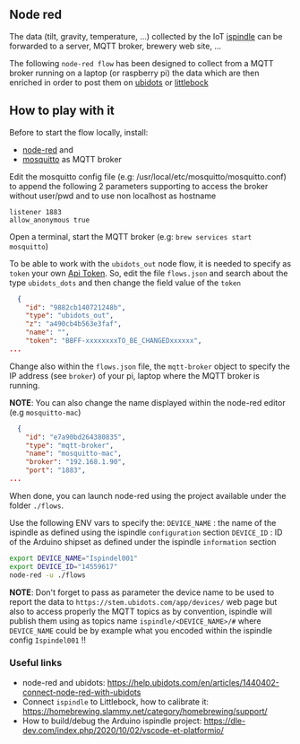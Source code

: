## Node red

The data (tilt, gravity, temperature, ...) collected by the IoT [ispindle](https://www.ispindel.de/docs/README_en.html) can be forwarded to a server, MQTT broker, brewery web site, ...

The following `node-red flow` has been designed to collect from a MQTT broker running on a laptop (or raspberry pi)
the data which are then enriched in order to post them on [ubidots](https://stem.ubidots.com/accounts/signin/) or [littlebock](https:www.littlebock.fr)

## How to play with it

Before to start the flow locally, install:
- [node-red](https://nodered.org/) and 
- [mosquitto](http://mosquitto.org/) as MQTT broker

Edit the mosquitto config file (e.g: /usr/local/etc/mosquitto/mosquitto.conf) to append the following 2 parameters
supporting to access the broker without user/pwd and to use non localhost as hostname
```
listener 1883
allow_anonymous true
```
Open a terminal, start the MQTT broker (e.g: `brew services start mosquitto`)

To be able to work with the `ubidots_out` node flow, it is needed to specify as `token` your own [Api Token](https://stem.ubidots.com/accounts/me/apiCredentials).
So, edit the file `flows.json` and search about the type `ubidots_dots` and then change the field value of the `token`
```json
  {
    "id": "9882cb140721248b",
    "type": "ubidots_out",
    "z": "a490cb4b563e3faf",
    "name": "",
    "token": "BBFF-xxxxxxxxTO_BE_CHANGEDxxxxxx",
...
```
Change also within the `flows.json` file, the `mqtt-broker` object to specify the IP address (see `broker`) of your pi, laptop where the MQTT broker is running.

**NOTE**: You can also change the name displayed within the node-red editor (e.g `mosquitto-mac`)
```json
  {
    "id": "e7a90bd264380835",
    "type": "mqtt-broker",
    "name": "mosquitto-mac",
    "broker": "192.168.1.90",
    "port": "1883",
...
```
When done, you can launch node-red using the project available under the folder `./flows`.

Use the following ENV vars to specify the: 
`DEVICE_NAME` : the name of the ispindle as defined using the ispindle `configuration` section
`DEVICE_ID` : ID of the Arduino shipset as defined under the ispindle `information` section

```bash
export DEVICE_NAME="Ispindel001"
export DEVICE_ID="14559617"
node-red -u ./flows
```

**NOTE**: Don't forget to pass as parameter the device name to be used to report the data to `https://stem.ubidots.com/app/devices/` web page but also to 
access properly the MQTT topics as by convention, ispindle will publish them using as topics name `ispindle/<DEVICE_NAME>/#` where `DEVICE_NAME` could be by example what you encoded within
the ispindle config `Ispindel001` !!

### Useful links

- node-red and ubidots: https://help.ubidots.com/en/articles/1440402-connect-node-red-with-ubidots
- Connect `ispindle` to Littlebock, how to calibrate it: https://homebrewing.slammy.net/category/homebrewing/support/
- How to build/debug the Arduino ispindle project: https://dle-dev.com/index.php/2020/10/02/vscode-et-platformio/